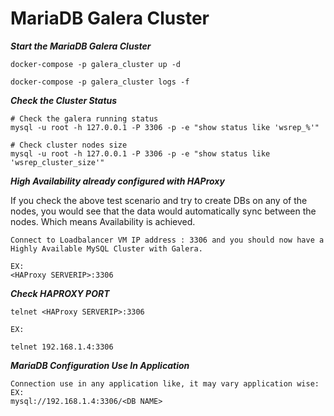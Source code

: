 # MariaDB Galera Cluster

***Start the MariaDB Galera Cluster***
```
docker-compose -p galera_cluster up -d

docker-compose -p galera_cluster logs -f
```

***Check the Cluster Status***

```
# Check the galera running status
mysql -u root -h 127.0.0.1 -P 3306 -p -e "show status like 'wsrep_%'"

# Check cluster nodes size
mysql -u root -h 127.0.0.1 -P 3306 -p -e "show status like 'wsrep_cluster_size'"

```

***High Availability already configured with HAProxy***

If you check the above test scenario and try to create DBs on any of the nodes, you would see that the data would automatically sync between the nodes. Which means Availability is achieved.

```
Connect to Loadbalancer VM IP address : 3306 and you should now have a Highly Available MySQL Cluster with Galera.

EX:
<HAProxy SERVERIP>:3306
```

***Check HAPROXY PORT***

```
telnet <HAProxy SERVERIP>:3306

EX:

telnet 192.168.1.4:3306

```

***MariaDB Configuration Use In Application***

```
Connection use in any application like, it may vary application wise:
EX:
mysql://192.168.1.4:3306/<DB NAME>
```